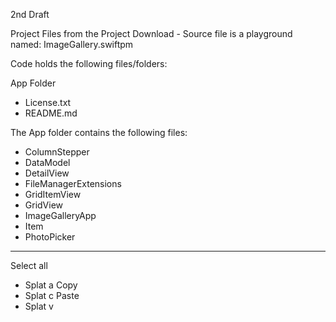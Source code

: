 2nd Draft

Project Files from the Project Download - Source file is a playground named: ImageGallery.swiftpm

Code holds the following files/folders:

App Folder
* License.txt
* README.md

The App folder contains the following files:
* ColumnStepper
* DataModel
* DetailView
* FileManagerExtensions
* GridItemView
* GridView
* ImageGalleryApp
* Item
* PhotoPicker

- - - - 

Select all
* Splat a
Copy
* Splat c
Paste
* Splat v
